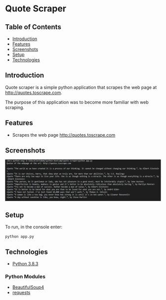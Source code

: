 # Quote Scraper

## Table of Contents
- [Introduction](#introduction)
- [Features](#features)
- [Screenshots](#screenshots)
- [Setup](#setup)
- [Technologies](#technologies)

## Introduction
Quote scraper is a simple python application that scrapes the web page at http://quotes.toscrape.com.

The purpose of this application was to become more familiar with web scraping.

## Features
- Scrapes the web page http://quotes.toscrape.com

## Screenshots
<img src="./screenshots/main.PNG" alt="A screenshot of the application being run in the console. It shows the div tags of class quote of a web page.">

## Setup
To run, in the console enter:
```
python app.py
```

## Technologies
- [Python 3.8.3](https://www.python.org/downloads/release/python-383/)
### Python Modules
- [BeautifulSoup4](https://pypi.org/project/beautifulsoup4/)
- [requests](https://pypi.org/project/requests/)
